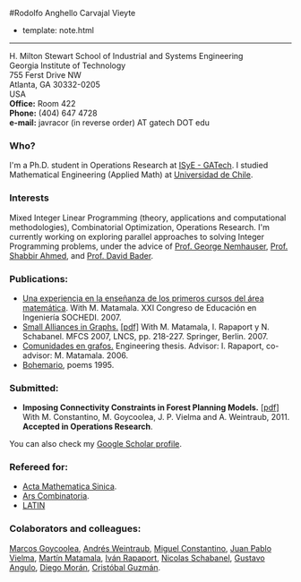 #Rodolfo Anghello Carvajal Vieyte

- template: note.html

-----

H. Milton Stewart School of Industrial and Systems Engineering  
Georgia Institute of Technology  
755 Ferst Drive NW  
Atlanta, GA 30332-0205  
USA  
**Office:** Room 422  
**Phone:** (404) 647 4728  
**e-mail:** javracor (in reverse order) AT gatech DOT edu

### Who? ###
I'm a Ph.D. student in Operations Research at [ISyE - GATech](http://www.isye.gatech.edu). I studied Mathematical Engineering (Applied Math) at [Universidad de Chile](http://www.dim.uchile.cl).

### Interests ###
Mixed Integer Linear Programming (theory, applications and computational methodologies), Combinatorial Optimization, Operations Research. I'm
currently working on exploring parallel approaches to solving Integer Programming problems, under the advice of
[Prof. George Nemhauser](http://www2.isye.gatech.edu/~gnemhaus/), [Prof. Shabbir
Ahmed](http://www2.isye.gatech.edu/~sahmed/), and [Prof. David Bader](http://www.cc.gatech.edu/~bader/).

### Publications: ###
- [Una experiencia en la ense&ntilde;anza de los primeros cursos del &aacute;rea matem&aacute;tica][sochedi07]. With M. Matamala. XXI Congreso de Educaci&oacute;n en Ingenier&iacute;a SOCHEDI. 2007.
- [Small Alliances in Graphs.][mfcs07] [[pdf]][mfcs07_pdf] With M. Matamala, I. Rapaport y N. Schabanel. MFCS 2007, LNCS, pp. 218-227. Springer, Berlin. 2007.
- [Comunidades en grafos.][comunidades06] Engineering thesis. Advisor: I. Rapaport, co-advisor: M. Matamala. 2006.
- [Bohemario][bohemario95], poems 1995.

### Submitted: ###
- **Imposing Connectivity Constraints in Forest Planning Models.** [[pdf]][oldGrowth_pdf] With M. Constantino, M. Goycoolea, J. P. Vielma and A. Weintraub, 2011. **Accepted in Operations Research**.

You can also check my [Google Scholar profile](http://scholar.google.com/citations?hl=en&user=O3DhVXMAAAAJ).

### Refereed for: ###
- [Acta Mathematica Sinica](http://www.springer.com/mathematics/journal/10114).
- [Ars Combinatoria](http://www.combinatorialmath.ca/arscombinatoria/). 
- [LATIN](http://www.latintcs.org/)

### Colaborators and colleagues: ###
[Marcos Goycoolea](http://mgoycool.uai.cl), 
[Andr&eacute;s Weintraub](http://www.dii.uchile.cl/~aweintra/), 
[Miguel Constantino](http://www.deio.fc.ul.pt/ficha_pessoal/ficha_miguel-constantino.php), 
[Juan Pablo Vielma](http://www.pitt.edu/~jvielma/),
[Mart&iacute;n Matamala](http://www.dim.uchile.cl/~mmatamal),
[Iv&aacute;n Rapaport](http://www.dim.uchile.cl/~rapaport),
[Nicolas Schabanel](http://www.liafa.jussieu.fr/~nschaban/), 
[Gustavo Angulo](http://www2.isye.gatech.edu/~giao3), 
[Diego Mor&aacute;n](http://www2.isye.gatech.edu/~damr3), 
[Crist&oacute;bal Guzm&aacute;n](http://www2.isye.gatech.edu/~cguzman6/Home.html). 

[sochedi07]: http://www2.isye.gatech.edu/~rcarvajal3/material/research/sochedi07.pdf
[mfcs07]: http://www.springerlink.com/content/k28384113576g382/
[mfcs07_pdf]: http://www2.isye.gatech.edu/~rcarvajal3/material/research/small_mfcs07.pdf
[comunidades06]: http://www.cybertesis.cl/tesis/uchile/2006/carvajal_r/html/index-frames.html
[bohemario95]: http://books.google.com/books?id=u60_UxhzWZ8C
[oldGrowth_pdf]: http://www2.isye.gatech.edu/~rcarvajal3/material/research/oldgrowth_121017.pdf
